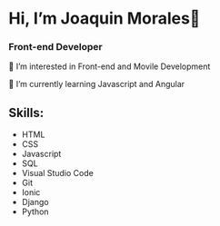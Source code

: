 
# Hi, I’m **Joaquin Morales**👋

### Front-end Developer

👀 I’m interested in Front-end and Movile Development

🌱 I’m currently learning Javascript and Angular

## Skills:
- HTML
- CSS
- Javascript
- SQL
- Visual Studio Code
- Git
- Ionic
- Django
- Python

<!---
joaquinmoralest/joaquinmoralest is a ✨ special ✨ repository because its `README.md` (this file) appears on your GitHub profile.
You can click the Preview link to take a look at your changes.
--->
